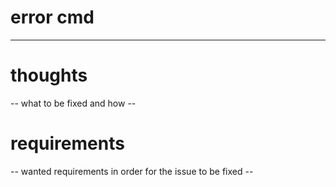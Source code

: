 # error cmd 
----

# thoughts  
-- what to be fixed and how --
# requirements 
-- wanted requirements in order for the issue to be fixed --
